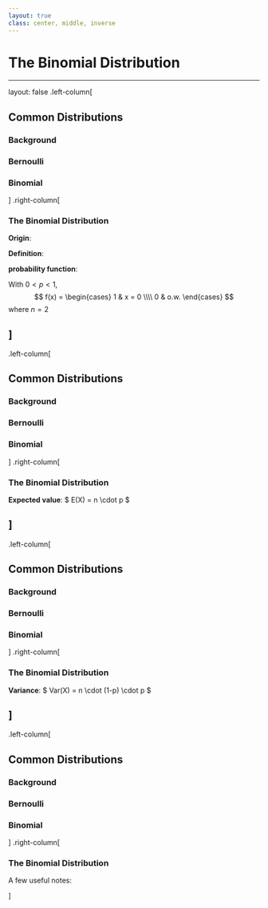 ```yaml
---
layout: true
class: center, middle, inverse
---
```

# The Binomial Distribution
---
layout: false
.left-column[
## Common Distributions
### Background
### Bernoulli
### Binomial
]
.right-column[
### The Binomial Distribution

**Origin**: 

**Definition**: 

**probability function**:

With $0 < p < 1$,
$$ 
f(x) = \begin{cases}
1 & x = 0 \\\\
0 & o.w.
\end{cases}
$$
where $n = 2$

]
---
.left-column[
## Common Distributions
### Background
### Bernoulli
### Binomial
]
.right-column[
### The Binomial Distribution

**Expected value**: $ E(X) = n \cdot p $

]
---
.left-column[
## Common Distributions
### Background
### Bernoulli
### Binomial
]
.right-column[
### The Binomial Distribution

**Variance**: $ Var(X) = n \cdot (1-p) \cdot p $

]
---
.left-column[
## Common Distributions
### Background
### Bernoulli
### Binomial
]
.right-column[
### The Binomial Distribution

A few useful notes:

]
